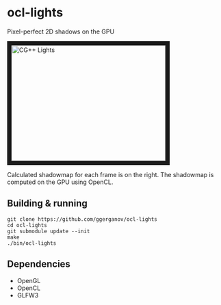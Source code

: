 # ocl-lights
Pixel-perfect 2D shadows on the GPU

<a href="http://www.youtube.com/watch?feature=player_embedded&v=m67TR-vd6lE" target="_blank"><img src="http://img.youtube.com/vi/m67TR-vd6lE/0.jpg" alt="CG++ Lights" width="360" height="270" border="10" /></a>

Calculated shadowmap for each frame is on the right. The shadowmap is computed on the GPU using OpenCL.

## Building & running

    git clone https://github.com/ggerganov/ocl-lights
    cd ocl-lights
    git submodule update --init
    make
    ./bin/ocl-lights
   
## Dependencies

- OpenGL
- OpenCL
- GLFW3
